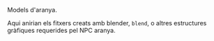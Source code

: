 Models d'aranya.

Aqui anirian els fitxers creats amb blender, `blend`, o altres estructures gràfiques
requerides pel NPC aranya.

